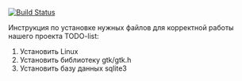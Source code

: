 [![Build Status](https://travis-ci.com/dnzvsh/TODO-list.svg?branch=develop)](https://travis-ci.com/dnzvsh/TODO-list)

Инструкция по установке нужных файлов для корректной работы нашего проекта TODO-list:
1) Установить Linux
2) Установить библиотеку gtk/gtk.h
3) Установить базу данных sqlite3
